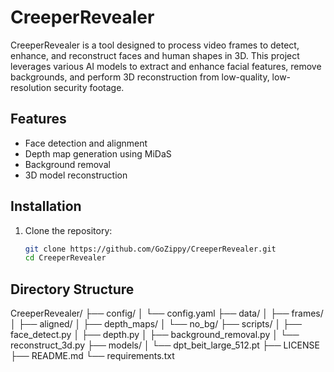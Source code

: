 # CreeperRevealer

CreeperRevealer is a tool designed to process video frames to detect, enhance, and reconstruct faces and human shapes in 3D. This project leverages various AI models to extract and enhance facial features, remove backgrounds, and perform 3D reconstruction from low-quality, low-resolution security footage.

## Features

- Face detection and alignment
- Depth map generation using MiDaS
- Background removal
- 3D model reconstruction

## Installation

1. Clone the repository:
   ```bash
   git clone https://github.com/GoZippy/CreeperRevealer.git
   cd CreeperRevealer

## Directory Structure
CreeperRevealer/
├── config/
│   └── config.yaml
├── data/
│   ├── frames/
│   ├── aligned/
│   ├── depth_maps/
│   └── no_bg/
├── scripts/
│   ├── face_detect.py
│   ├── depth.py
│   ├── background_removal.py
│   └── reconstruct_3d.py
├── models/
│   └── dpt_beit_large_512.pt
├── LICENSE
├── README.md
└── requirements.txt
